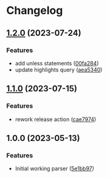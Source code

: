 # Changelog

## [1.2.0](https://github.com/amaanq/tree-sitter-puppet/compare/v1.1.0...v1.2.0) (2023-07-24)


### Features

* add unless statements ([00fa284](https://github.com/amaanq/tree-sitter-puppet/commit/00fa28447b29ed7d1da5bce696cf751942193a47))
* update highlights query ([aea5340](https://github.com/amaanq/tree-sitter-puppet/commit/aea5340eeb76f65b7ce3d61894c0f7766fcdd876))

## [1.1.0](https://github.com/amaanq/tree-sitter-puppet/compare/v1.0.0...v1.1.0) (2023-07-15)


### Features

* rework release action ([cae7974](https://github.com/amaanq/tree-sitter-puppet/commit/cae7974b021ac287cab92fd9b38cfbc6fc0a3010))

## 1.0.0 (2023-05-13)


### Features

* Initial working parser ([5e1bb97](https://github.com/amaanq/tree-sitter-puppet/commit/5e1bb979ea71efc0860d4bc56eb3b3f7a670d6ec))
